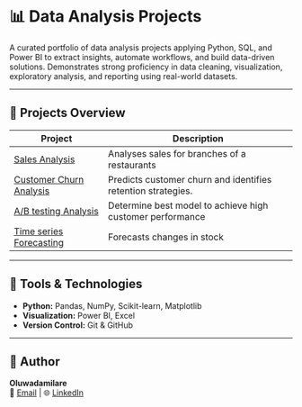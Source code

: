 # 📊 Data Analysis Projects

A curated portfolio of data analysis projects applying Python, SQL, and Power BI to extract insights, automate workflows, and build data-driven solutions. Demonstrates strong proficiency in data cleaning, visualization, exploratory analysis, and reporting using real-world datasets.

---

## 🧱 Projects Overview

| Project | Description |
|----------|--------------|
| [Sales Analysis](./1.%20Beginner%20-%20Sales%20Analysis/) | Analyses sales for branches of a restaurants  |
| [Customer Churn Analysis](./2.%20Intermediate%20-%20Customer%20Churn%20Analysis/) | Predicts customer churn and identifies retention strategies. |
| [A/B testing Analysis](./3.%20Moderate%20-%20A%20&%20B%20Test%20Analysis/) | Determine best model to achieve high customer performance |
| [Time series Forecasting](./4.%20Advanced%20-%20Time%20series%20Sales%20Forecasting/) | Forecasts changes in stock |

---

## 🧰 Tools & Technologies
- **Python:** Pandas, NumPy, Scikit-learn, Matplotlib  
- **Visualization:** Power BI, Excel  
- **Version Control:** Git & GitHub  

---

## 👤 Author
**Oluwadamilare**  
📩 [Email](mailto:egbanubi.oluwadamilare@gmail.com) | 🌐 [LinkedIn](https://www.linkedin.com/in/egbanubi-oluwadamilare/)
